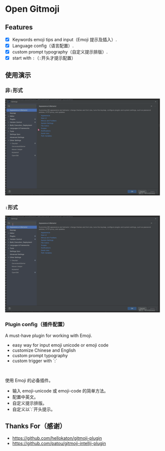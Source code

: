 # Open Gitmoji

## Features
- [x] Keywords emoji tips and input（Emoji 提示及插入）.
- [x] Language config（语言配置）.
- [x] custom prompt typography（自定义提示排版）.
- [x] start with `:`（`:`开头才提示配置）

## 使用演示

### 非`:`形式
![非`:`形式](doc/emoji-finish.gif)

### `:`形式
![`:`形式](doc/emoji-with-colon-finish.gif)


### Plugin config（插件配置）
<!-- Plugin description -->
A must-have plugin for working with Emoji.<br>
<ul>
<li>easy way for input emoji unicode or emoji code</li>
<li>customize Chinese and English</li>
<li>custom prompt typography</li> 
<li>custom trigger with `:`</li> 
</ul>
<br>

使用 Emoji 的必备插件。<br>
<ul>
<li>输入 emoji-unicode 或 emoji-code 的简单方法。</li>
<li>配置中英文。</li>
<li>自定义提示排版。</li> 
<li>自定义以`:`开头提示。</li> 
</ul>
<!-- Plugin description end -->

## Thanks For（感谢）
- https://github.com/hellokaton/gitmoji-plugin
- https://github.com/patou/gitmoji-intellij-plugin